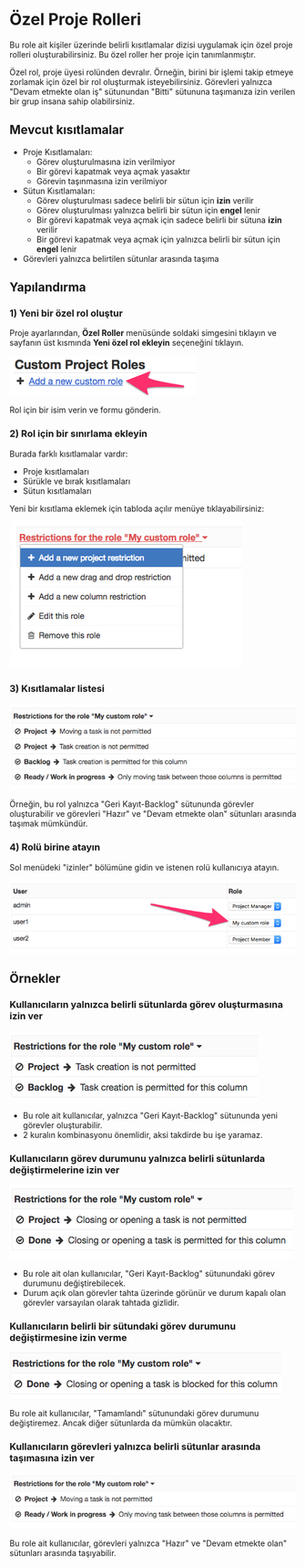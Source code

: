 Özel Proje Rolleri
====================

Bu role ait kişiler üzerinde belirli kısıtlamalar dizisi uygulamak için özel proje rolleri oluşturabilirsiniz.
Bu özel roller her proje için tanımlanmıştır.

Özel rol, proje üyesi rolünden devralır.
Örneğin, birini bir işlemi takip etmeye zorlamak için özel bir rol oluşturmak isteyebilirsiniz.
Görevleri yalnızca "Devam etmekte olan iş" sütunundan "Bitti" sütununa taşımanıza izin verilen bir grup insana sahip olabilirsiniz.

Mevcut kısıtlamalar
----------------------

- Proje Kısıtlamaları:
    - Görev oluşturulmasına izin verilmiyor
    - Bir görevi kapatmak veya açmak yasaktır
    - Görevin taşınmasına izin verilmiyor
- Sütun Kısıtlamaları:
    - Görev oluşturulması sadece belirli bir sütun için **izin** verilir
    - Görev oluşturulması yalnızca belirli bir sütun için **engel** lenir
    - Bir görevi kapatmak veya açmak için sadece belirli bir sütuna **izin** verilir
    - Bir görevi kapatmak veya açmak için yalnızca belirli bir sütun için **engel** lenir
- Görevleri yalnızca belirtilen sütunlar arasında taşıma

Yapılandırma
-------------

### 1) Yeni bir özel rol oluştur

Proje ayarlarından, **Özel Roller** menüsünde soldaki simgesini tıklayın ve sayfanın üst kısmında **Yeni özel rol ekleyin** seçeneğini tıklayın.
 
![New custom role](../screenshots/new_custom_role.png)

Rol için bir isim verin ve formu gönderin.

### 2) Rol için bir sınırlama ekleyin

Burada farklı kısıtlamalar vardır:

- Proje kısıtlamaları
- Sürükle ve bırak kısıtlamaları
- Sütun kısıtlamaları

Yeni bir kısıtlama eklemek için tabloda açılır menüye tıklayabilirsiniz:

![Add a new restriction](../screenshots/add_new_restriction.png)

### 3) Kısıtlamalar listesi

![List of restrictions](../screenshots/example-restrictions.png)

Örneğin, bu rol yalnızca "Geri Kayıt-Backlog" sütununda görevler oluşturabilir ve görevleri "Hazır" ve "Devam etmekte olan" sütunları arasında taşımak mümkündür.

### 4) Rolü birine atayın

Sol menüdeki "izinler" bölümüne gidin ve istenen rolü kullanıcıya atayın. 

![Custom project role](../screenshots/custom_roles.png)

Örnekler
--------

### Kullanıcıların yalnızca belirli sütunlarda görev oluşturmasına izin ver

![Example restriction task creation](../screenshots/example-restriction-task-creation.png)

- Bu role ait kullanıcılar, yalnızca "Geri Kayıt-Backlog" sütununda yeni görevler oluşturabilir.
- 2 kuralın kombinasyonu önemlidir, aksi takdirde bu işe yaramaz.

### Kullanıcıların görev durumunu yalnızca belirli sütunlarda değiştirmelerine izin ver

![Example restriction task status](../screenshots/example-restriction-task-status.png)

- Bu role ait olan kullanıcılar, "Geri Kayıt-Backlog" sütunundaki görev durumunu değiştirebilecek.
- Durum açık olan görevler tahta üzerinde görünür ve durum kapalı olan görevler varsayılan olarak tahtada gizlidir.

### Kullanıcıların belirli bir sütundaki görev durumunu değiştirmesine izin verme

![Example column restriction](../screenshots/example-restriction-task-status-blocked.png)

Bu role ait kullanıcılar, "Tamamlandı" sütunundaki görev durumunu değiştiremez.
Ancak diğer sütunlarda da mümkün olacaktır.

### Kullanıcıların görevleri yalnızca belirli sütunlar arasında taşımasına izin ver

![Example restriction task drag and drop](../screenshots/example-restriction-task-drag-and-drop.png)

Bu role ait kullanıcılar, görevleri yalnızca "Hazır" ve "Devam etmekte olan" sütunları arasında taşıyabilir.
